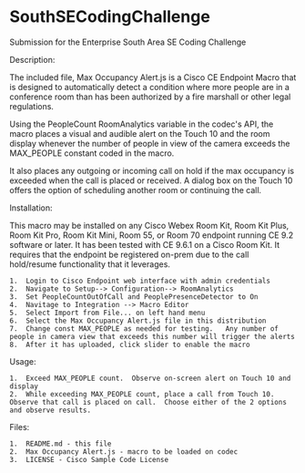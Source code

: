 # SouthSECodingChallenge
Submission for the Enterprise South Area SE Coding Challenge

Description:

The included file, Max Occupancy Alert.js is a Cisco CE Endpoint Macro that is designed to automatically detect a condition where more people are in a conference room than has been authorized by a fire marshall or other legal regulations.  

Using the PeopleCount RoomAnalytics variable in the codec's API, the macro places a visual and audible alert on the Touch 10 and the room display whenever the number of people in view of the camera exceeds the MAX_PEOPLE constant coded in the macro.

It also places any outgoing or incoming call on hold if the max occupancy is exceeded when the call is placed or received.  A dialog box on the Touch 10 offers the option of scheduling another room or continuing the call.

Installation:

This macro may be installed on any Cisco Webex Room Kit, Room Kit Plus, Room Kit Pro, Room Kit Mini, Room 55, or Room 70 endpoint running CE 9.2 software or later.  It has been tested with CE 9.6.1 on a Cisco Room Kit.  It requires that the endpoint be registered on-prem due to the call hold/resume functionality that it leverages.

	1.	Login to Cisco Endpoint web interface with admin credentials
	2.	Navigate to Setup--> Configuration--> RoomAnalytics
	3.	Set PeopleCountOutOfCall and PeoplePresenceDetector to On
	4.	Navitage to Integration --> Macro Editor
	5.	Select Import from File... on left hand menu
	6.	Select the Max Occupancy Alert.js file in this distribution
	7.	Change const MAX_PEOPLE as needed for testing.   Any number of people in camera view that exceeds this number will trigger the alerts
	8.	After it has uploaded, click slider to enable the macro

Usage:

	1.	Exceed MAX_PEOPLE count.  Observe on-screen alert on Touch 10 and display
	2.	While exceeding MAX_PEOPLE count, place a call from Touch 10.  Observe that call is placed on call.  Choose either of the 2 options and observe results.

Files:

	1.	README.md - this file
	2.	Max Occupancy Alert.js - macro to be loaded on codec
	3.	LICENSE - Cisco Sample Code License
